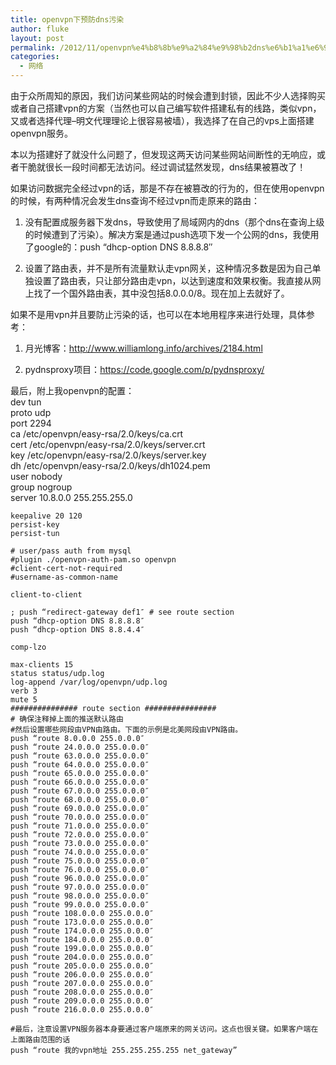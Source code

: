 ```yaml
---
title: openvpn下预防dns污染
author: fluke
layout: post
permalink: /2012/11/openvpn%e4%b8%8b%e9%a2%84%e9%98%b2dns%e6%b1%a1%e6%9f%93/
categories:
  - 网络
---
```


由于众所周知的原因，我们访问某些网站的时候会遭到封锁，因此不少人选择购买或者自己搭建vpn的方案（当然也可以自己编写软件搭建私有的线路，类似vpn，又或者选择代理–明文代理理论上很容易被墙），我选择了在自己的vps上面搭建openvpn服务。

本以为搭建好了就没什么问题了，但发现这两天访问某些网站间断性的无响应，或者干脆就很长一段时间都无法访问。经过调试猛然发现，dns结果被篡改了！

如果访问数据完全经过vpn的话，那是不存在被篡改的行为的，但在使用openvpn的时候，有两种情况会发生dns查询不经过vpn而走原来的路由：

1. 没有配置成服务器下发dns，导致使用了局域网内的dns（那个dns在查询上级的时候遭到了污染）。解决方案是通过push选项下发一个公网的dns，我使用了google的：push “dhcp-option DNS 8.8.8.8″

2. 设置了路由表，并不是所有流量默认走vpn网关，这种情况多数是因为自己单独设置了路由表，只让部分路由走vpn，以达到速度和效果权衡。我直接从网上找了一个国外路由表，其中没包括8.0.0.0/8。现在加上去就好了。

如果不是用vpn并且要防止污染的话，也可以在本地用程序来进行处理，具体参考：

1. 月光博客：http://www.williamlong.info/archives/2184.html

2. pydnsproxy项目：https://code.google.com/p/pydnsproxy/

最后，附上我openvpn的配置：  
	dev tun  
	proto udp  
	port 2294  
	ca /etc/openvpn/easy-rsa/2.0/keys/ca.crt  
	cert /etc/openvpn/easy-rsa/2.0/keys/server.crt  
	key /etc/openvpn/easy-rsa/2.0/keys/server.key  
	dh /etc/openvpn/easy-rsa/2.0/keys/dh1024.pem  
	user nobody  
	group nogroup  
	server 10.8.0.0 255.255.255.0
	
	keepalive 20 120  
	persist-key  
	persist-tun
	
	# user/pass auth from mysql  
	#plugin ./openvpn-auth-pam.so openvpn  
	#client-cert-not-required  
	#username-as-common-name
	
	client-to-client
	
	; push “redirect-gateway def1″ # see route section  
	push “dhcp-option DNS 8.8.8.8″  
	push “dhcp-option DNS 8.8.4.4″
	
	comp-lzo
	
	max-clients 15  
	status status/udp.log  
	log-append /var/log/openvpn/udp.log  
	verb 3  
	mute 5  
	############### route section ################  
	# 确保注释掉上面的推送默认路由  
	#然后设置哪些网段由VPN由路由。下面的示例是北美网段由VPN路由。  
	push “route 8.0.0.0 255.0.0.0″  
	push “route 24.0.0.0 255.0.0.0″  
	push “route 63.0.0.0 255.0.0.0″  
	push “route 64.0.0.0 255.0.0.0″  
	push “route 65.0.0.0 255.0.0.0″  
	push “route 66.0.0.0 255.0.0.0″  
	push “route 67.0.0.0 255.0.0.0″  
	push “route 68.0.0.0 255.0.0.0″  
	push “route 69.0.0.0 255.0.0.0″  
	push “route 70.0.0.0 255.0.0.0″  
	push “route 71.0.0.0 255.0.0.0″  
	push “route 72.0.0.0 255.0.0.0″  
	push “route 73.0.0.0 255.0.0.0″  
	push “route 74.0.0.0 255.0.0.0″  
	push “route 75.0.0.0 255.0.0.0″  
	push “route 76.0.0.0 255.0.0.0″  
	push “route 96.0.0.0 255.0.0.0″  
	push “route 97.0.0.0 255.0.0.0″  
	push “route 98.0.0.0 255.0.0.0″  
	push “route 99.0.0.0 255.0.0.0″  
	push “route 108.0.0.0 255.0.0.0″  
	push “route 173.0.0.0 255.0.0.0″  
	push “route 174.0.0.0 255.0.0.0″  
	push “route 184.0.0.0 255.0.0.0″  
	push “route 199.0.0.0 255.0.0.0″  
	push “route 204.0.0.0 255.0.0.0″  
	push “route 205.0.0.0 255.0.0.0″  
	push “route 206.0.0.0 255.0.0.0″  
	push “route 207.0.0.0 255.0.0.0″  
	push “route 208.0.0.0 255.0.0.0″  
	push “route 209.0.0.0 255.0.0.0″  
	push “route 216.0.0.0 255.0.0.0″
	
	#最后，注意设置VPN服务器本身要通过客户端原来的网关访问。这点也很关键。如果客户端在上面路由范围的话	  
	push “route 我的vpn地址 255.255.255.255 net_gateway”	